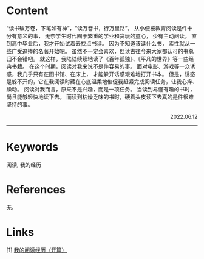 
# Content

“读书破万卷，下笔如有神”，“读万卷书，行万里路”。
从小便被教育阅读是件十分有意义的事，
无奈学生时代囿于繁重的学业和贪玩的童心，
少有主动阅读。
直到高中毕业后，我才开始试着去找点书读。
因为不知道该读什么书， 索性就从一些广受追捧的名著开始吧。
虽然不一定会喜欢，但读古往今来大家都认可的书总归不会错吧。
就这样，我陆陆续续地读了《百年孤独》、《平凡的世界》等一些经典书籍。
在这个时期，阅读对我来说不是件容易的事。
面对电影、游戏等一众诱惑，我几乎只有在图书馆、在床上， 才能躲开诱惑艰难地打开书本。
但是，诱惑是躲不开的，它在我阅读时藏在心底温柔地催促我赶紧完成阅读任务，让我心痒、躁动。
阅读对我而言，原来不是兴趣，而是一项任务。
当读到易懂有趣的书时，尚且能够轻快地读下去。
而读到枯燥乏味的书时，硬着头皮读下去真的是件很难坚持的事。

<p align="right">2022.06.12</p>

---

# Keywords

阅读, 我的经历

# References

无.

# Links

[1] [我的阅读经历（开篇）](./1.md)



